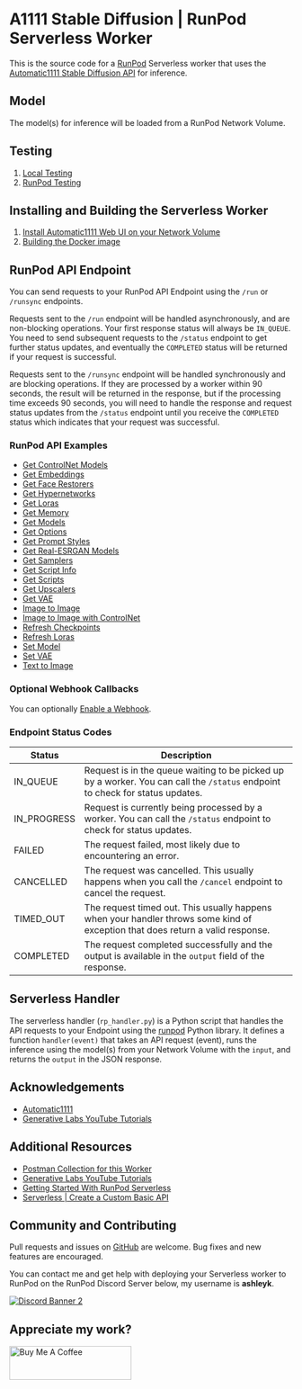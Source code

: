 # A1111 Stable Diffusion | RunPod Serverless Worker

This is the source code for a [RunPod](https://runpod.io?ref=2xxro4sy)
Serverless worker that uses the [Automatic1111 Stable Diffusion API](
https://github.com/AUTOMATIC1111/stable-diffusion-webui) for inference.

## Model

The model(s) for inference will be loaded from a RunPod
Network Volume.

## Testing

1. [Local Testing](docs/testing/local.md)
2. [RunPod Testing](docs/testing/runpod.md)

## Installing and Building the Serverless Worker

1. [Install Automatic1111 Web UI on your Network Volume](
docs/installing.md)
2. [Building the Docker image](docs/building.md)

## RunPod API Endpoint

You can send requests to your RunPod API Endpoint using the `/run`
or `/runsync` endpoints.

Requests sent to the `/run` endpoint will be handled asynchronously,
and are non-blocking operations.  Your first response status will always
be `IN_QUEUE`.  You need to send subsequent requests to the `/status`
endpoint to get further status updates, and eventually the `COMPLETED`
status will be returned if your request is successful.

Requests sent to the `/runsync` endpoint will be handled synchronously
and are blocking operations.  If they are processed by a worker within
90 seconds, the result will be returned in the response, but if
the processing time exceeds 90 seconds, you will need to handle the
response and request status updates from the `/status` endpoint until
you receive the `COMPLETED` status which indicates that your request
was successful.

### RunPod API Examples

* [Get ControlNet Models](docs/api/get-controlnet-models.md)
* [Get Embeddings](docs/api/get-embeddings.md)
* [Get Face Restorers](docs/api/get-face-restorers.md)
* [Get Hypernetworks](docs/api/get-hypernetworks.md)
* [Get Loras](docs/api/get-loras.md)
* [Get Memory](docs/api/get-memory.md)
* [Get Models](docs/api/get-models.md)
* [Get Options](docs/api/get-options.md)
* [Get Prompt Styles](docs/api/get-prompt-styles.md)
* [Get Real-ESRGAN Models](docs/api/get-realesrgan-models.md)
* [Get Samplers](docs/api/get-samplers.md)
* [Get Script Info](docs/api/get-script-info.md)
* [Get Scripts](docs/api/get-scripts.md)
* [Get Upscalers](docs/api/get-upscalers.md)
* [Get VAE](docs/api/get-vae.md)
* [Image to Image](docs/api/img2img.md)
* [Image to Image with ControlNet](docs/api/img2img-controlnet.md)
* [Refresh Checkpoints](docs/api/refresh-checkpoints.md)
* [Refresh Loras](docs/api/refresh-loras.md)
* [Set Model](docs/api/set-model.md)
* [Set VAE](docs/api/set-vae.md)
* [Text to Image](docs/api/txt2img.md)

### Optional Webhook Callbacks

You can optionally [Enable a Webhook](docs/api/webhook.md).

### Endpoint Status Codes

| Status      | Description                                                                                                                     |
|-------------|---------------------------------------------------------------------------------------------------------------------------------|
| IN_QUEUE    | Request is in the queue waiting to be picked up by a worker.  You can call the `/status` endpoint to check for status updates.  |
| IN_PROGRESS | Request is currently being processed by a worker.  You can call the `/status` endpoint to check for status updates.             |
| FAILED      | The request failed, most likely due to encountering an error.                                                                   |
| CANCELLED   | The request was cancelled.  This usually happens when you call the `/cancel` endpoint to cancel the request.                    |
| TIMED_OUT   | The request timed out.  This usually happens when your handler throws some kind of exception that does return a valid response. |
| COMPLETED   | The request completed successfully and the output is available in the `output` field of the response.                           |

## Serverless Handler

The serverless handler (`rp_handler.py`) is a Python script that handles
the API requests to your Endpoint using the [runpod](https://github.com/runpod/runpod-python)
Python library.  It defines a function `handler(event)` that takes an
API request (event), runs the inference using the model(s) from your
Network Volume with the `input`, and returns the `output`
in the JSON response.

## Acknowledgements

- [Automatic1111](https://github.com/AUTOMATIC1111/stable-diffusion-webui)
- [Generative Labs YouTube Tutorials](https://www.youtube.com/@generativelabs)

## Additional Resources

- [Postman Collection for this Worker](RunPod_A1111_Worker.postman_collection.json)
- [Generative Labs YouTube Tutorials](https://www.youtube.com/@generativelabs)
- [Getting Started With RunPod Serverless](https://trapdoor.cloud/getting-started-with-runpod-serverless/)
- [Serverless | Create a Custom Basic API](https://blog.runpod.io/serverless-create-a-basic-api/)

## Community and Contributing

Pull requests and issues on [GitHub](https://github.com/ashleykleynhans/runpod-worker-a1111)
are welcome. Bug fixes and new features are encouraged.

You can contact me and get help with deploying your Serverless
worker to RunPod on the RunPod Discord Server below,
my username is **ashleyk**.

<a target="_blank" href="https://discord.gg/pJ3P2DbUUq">![Discord Banner 2](https://discordapp.com/api/guilds/912829806415085598/widget.png?style=banner2)</a>

## Appreciate my work?

<a href="https://www.buymeacoffee.com/ashleyk" target="_blank"><img src="https://cdn.buymeacoffee.com/buttons/v2/default-yellow.png" alt="Buy Me A Coffee" style="height: 60px !important;width: 217px !important;" ></a>
